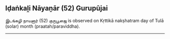 ## Iḍaṅkaḽi Nāyaṉār (52) Gurupūjai
இடங்கழி நாயனார் (52) குருபூஜை is observed on Kṛttikā nakṣhatram day of Tulā (solar) month (praatah/paraviddha).



---
